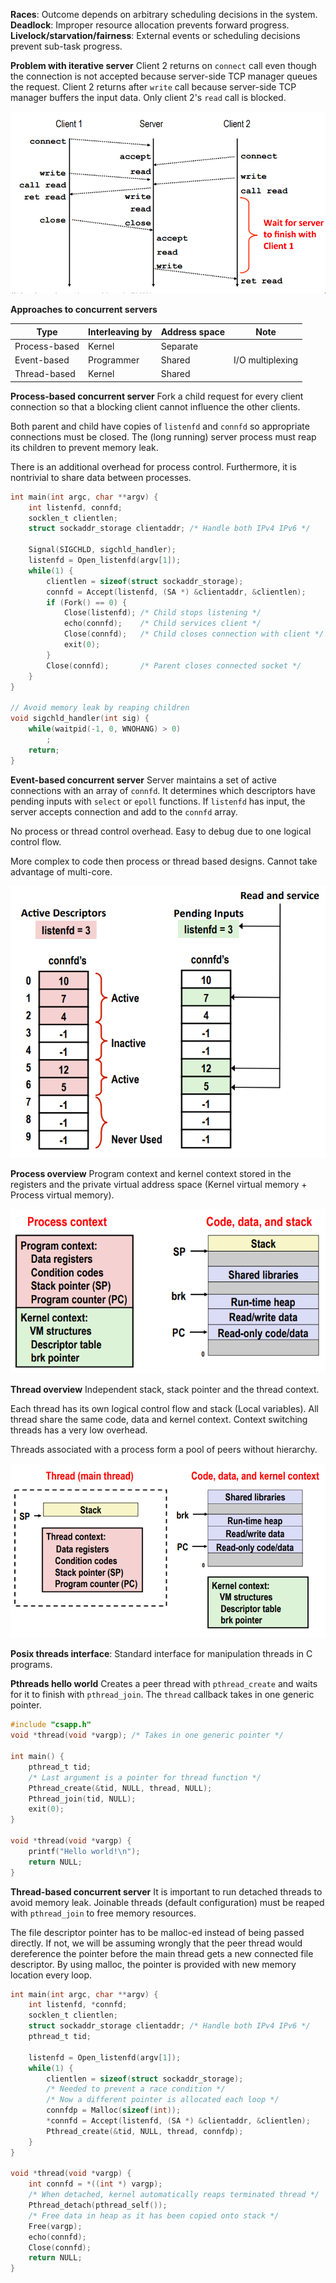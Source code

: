**Races**: Outcome depends on arbitrary scheduling decisions in the system.
**Deadlock**: Improper resource allocation prevents forward progress.
**Livelock/starvation/fairness**: External events or scheduling decisions prevent sub-task progress.

**Problem with iterative server**
Client 2 returns on `connect` call even though the connection is not accepted because server-side TCP manager queues the request. Client 2 returns after `write` call because server-side TCP manager buffers the input data. Only client 2's `read` call is blocked.

![](images/Pasted%20image%2020220130110032.png)

**Approaches to concurrent servers**

Type | Interleaving by | Address space | Note
------ | ------- | ------ | -------
Process-based | Kernel | Separate | 
Event-based | Programmer | Shared | I/O multiplexing
Thread-based | Kernel | Shared | 

**Process-based concurrent server**
Fork a child request for every client connection so that a blocking client cannot influence the other clients.

Both parent and child have copies of `listenfd` and `connfd` so appropriate connections must be closed. The (long running) server process must reap its children to prevent memory leak.

There is an additional overhead for process control. Furthermore, it is nontrivial to share data between processes.

```c
int main(int argc, char **argv) {
	int listenfd, connfd;
	socklen_t clientlen;
	struct sockaddr_storage clientaddr; /* Handle both IPv4 IPv6 */
	
	Signal(SIGCHLD, sigchld_handler);
	listenfd = Open_listenfd(argv[1]);
	while(1) {
		clientlen = sizeof(struct sockaddr_storage);
		connfd = Accept(listenfd, (SA *) &clientaddr, &clientlen);
		if (Fork() == 0) {
			Close(listenfd); /* Child stops listening */
			echo(connfd);    /* Child services client */
			Close(connfd);   /* Child closes connection with client */
			exit(0);
		}
		Close(connfd);       /* Parent closes connected socket */
	}
}

// Avoid memory leak by reaping children
void sigchld_handler(int sig) {
	while(waitpid(-1, 0, WNOHANG) > 0)
		;
	return;
}
```

**Event-based concurrent server**
Server maintains a set of active connections with an array of `connfd`. It determines which descriptors have pending inputs with `select` or `epoll` functions. If `listenfd` has input, the server accepts connection and add to the `connfd` array.

No process or thread control overhead. Easy to debug due to one logical control flow.

More complex to code then process or thread based designs. Cannot take advantage of multi-core.

![](images/Pasted%20image%2020220130113240.png)

**Process overview**
Program context and kernel context stored in the registers and the private virtual address space (Kernel virtual memory + Process virtual memory).

![](images/Pasted%20image%2020220130115028.png)

**Thread overview**
Independent stack, stack pointer and the thread context.

Each thread has its own logical control flow and stack (Local variables). All thread share the same code, data and kernel context. Context switching threads has a very low overhead.

Threads associated with a process form a pool of peers without hierarchy.

![](images/Pasted%20image%2020220130115314.png)

**Posix threads interface**: Standard interface for manipulation threads in C programs.

**Pthreads hello world**
Creates a peer thread with `pthread_create` and waits for it to finish with `pthread_join`. The `thread` callback takes in one generic pointer.

```c
#include "csapp.h"
void *thread(void *vargp); /* Takes in one generic pointer */

int main() {
	pthread_t tid;
	/* Last argument is a pointer for thread function */
	Pthread_create(&tid, NULL, thread, NULL);
	Pthread_join(tid, NULL);
	exit(0);
}

void *thread(void *vargp) {
	printf("Hello world!\n");
	return NULL;
}
```

**Thread-based concurrent server**
It is important to run detached threads to avoid memory leak. Joinable threads (default configuration) must be reaped with `pthread_join` to free memory resources.

The file descriptor pointer has to be malloc-ed instead of being passed directly. If not, we will be assuming wrongly that the peer thread would dereference the pointer before the main thread gets a new connected file descriptor. By using malloc, the pointer is provided with new memory location every loop.

```c
int main(int argc, char **argv) {
	int listenfd, *connfd;
	socklen_t clientlen;
	struct sockaddr_storage clientaddr; /* Handle both IPv4 IPv6 */
	pthread_t tid;
	
	listenfd = Open_listenfd(argv[1]);
	while(1) {
		clientlen = sizeof(struct sockaddr_storage);
		/* Needed to prevent a race condition */
		/* Now a different pointer is allocated each loop */
		connfdp = Malloc(sizeof(int));
		*connfd = Accept(listenfd, (SA *) &clientaddr, &clientlen);
		Pthread_create(&tid, NULL, thread, connfdp);
	}
}

void *thread(void *vargp) {
	int connfd = *((int *) vargp);
	/* When detached, kernel automatically reaps terminated thread */
	Pthread_detach(pthread_self());
	/* Free data in heap as it has been copied onto stack */
	Free(vargp);
	echo(connfd);
	Close(connfd);
	return NULL;
}
```
